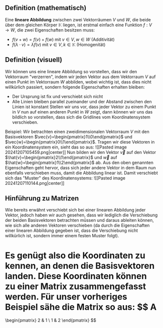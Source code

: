 ## Definition (mathematisch)
Eine **lineare Abbildung** zwischen zwei Vektorräumen $V$ und $W$, die beide über dem gleichen Körper $\mathbb{K}$ liegen, ist erstmal einfach eine Funktion $f: V \longrightarrow W$, die zwei Eigenschaften besitzen muss:
- $f(v+w)=f(v)+f(w)$ mit $v\in V, w\in W$ (Additivität)
- $f(\lambda\cdot v) = \lambda f(v)$ mit $v\in V, k \in \mathbb{K}$ (Homogenität)

## Definition (visuell)
Wir können uns eine lineare Abbildung so vorstellen, dass wir den Vektorraum "verzerren", indem wir jeden Vektor aus dem Vektorraum $V$ auf einen Punkt im Vektorraum $W$ abbilden, wobei wichtig ist, dass dies nicht willkürlich passiert, sondern folgende Eigenschaften erhalten bleiben:
- Der Ursprung ist fix und verschiebt sich nicht
- Alle Linien bleiben parallel zueinander und der Abstand zwischen den Linien ist konstant
Stellen wir uns vor, dass jeder Vektor zu einem Punkt in $V$ nun auf einen anderen Punkt in $W$ zeigt, dann können wir uns das bildlich so vorstellen, dass sich die Gridlines vom Koordinatensystem verschieben.

Beispiel: Wir betrachten einen zweidimensionalen Vektorraum $V$ mit den Basisvektoren $\vec{v}=\begin{pmatrix}1\\0\end{pmatrix}$ und $\vec{w}=\begin{pmatrix}0\\1\end{pmatrix}$. Tragen wir diese Vektoren in ein Koordinatensystem ein, sieht das so aus:
![[Pasted image 20241207105459.png|center]]
Nun bilden wir den Vektor $\vec{v}$ auf den Vektor $\hat{v}=\begin{pmatrix}2\\1\end{pmatrix}$ und $\vec{w}$ auf $\hat{w}=\begin{pmatrix}1\\2\end{pmatrix}$ ab. Aus den oben genannten Eigenschaften geht hervor, dass sich jeder andere Vektor in dem Raum nun ebenfalls verschieben muss, damit die Abbildung linear ist. Damit verschiebt sich das "Muster" des Koordinatensystems:
![[Pasted image 20241207110144.png|center]]
## Hinführung zu Matrizen
Wie bereits erwähnt verschiebt sich bei einer linearen Abbildung jeder Vektor, jedoch haben wir auch gesehen, dass wir lediglich die Verschiebung der beiden Basisvektoren betrachten müssen und daraus ableiten können, wie sich alle anderen Vektoren verschieben (da durch die Eigenschaften einer linearen Abbildung gegeben ist, dass die Verschiebung nicht willkürlich ist, sondern immer einem festen Muster folgt).

Es genügt also die Koordinaten zu kennen, an denen die Basisvektoren landen. Diese Koordinaten können zu einer Matrix zusammengefasst werden. Für unser vorheriges Beispiel sähe die Matrix so aus:
$$
A
=
\begin{pmatrix}
2 & 1 \\
1 & 2
\end{pmatrix}
$$
